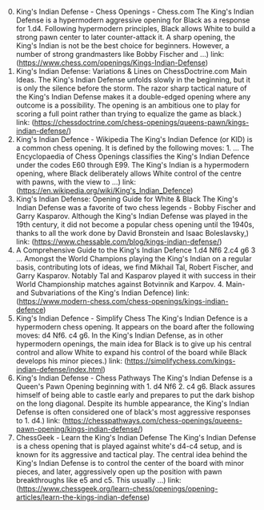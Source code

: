 ---
---
0. King's Indian Defense - Chess Openings - Chess.com
The King's Indian Defense is a hypermodern aggressive opening for Black as a response for 1.d4. Following hypermodern principles, Black allows White to build a strong pawn center to later counter-attack it. A sharp opening, the King's Indian is not be the best choice for beginners. However, a number of strong grandmasters like Bobby Fischer and ...)
link: (https://www.chess.com/openings/Kings-Indian-Defense)
1. King's Indian Defense: Variations & Lines on ChessDoctrine.com
Main Ideas. The King's Indian Defense unfolds slowly in the beginning, but it is only the silence before the storm. The razor sharp tactical nature of the King's Indian Defense makes it a double-edged opening where any outcome is a possibility. The opening is an ambitious one to play for scoring a full point rather than trying to equalize the game as black.)
link: (https://chessdoctrine.com/chess-openings/queens-pawn/kings-indian-defense/)
2. King's Indian Defence - Wikipedia
The King's Indian Defence (or KID) is a common chess opening. It is defined by the following moves: 1. ... The Encyclopaedia of Chess Openings classifies the King's Indian Defence under the codes E60 through E99. The King's Indian is a hypermodern opening, where Black deliberately allows White control of the centre with pawns, with the view to ...)
link: (https://en.wikipedia.org/wiki/King's_Indian_Defence)
3. King's Indian Defense: Opening Guide for White & Black
The King's Indian Defense was a favorite of two chess legends - Bobby Fischer and Garry Kasparov. Although the King's Indian Defense was played in the 19th century, it did not become a popular chess opening until the 1940s, thanks to all the work done by David Bronstein and Isaac Boleslavsky,)
link: (https://www.chessable.com/blog/kings-indian-defense/)
4. A Comprehensive Guide to the King's Indian Defence 1.d4 Nf6 2.c4 g6 3 ...
Amongst the World Champions playing the King's Indian on a regular basis, contributing lots of ideas, we find Mikhail Tal, Robert Fischer, and Garry Kasparov. Notably Tal and Kasparov played it with success in their World Championship matches against Botvinnik and Karpov. 4. Main- and Subvariations of the King's Indian Defence)
link: (https://www.modern-chess.com/chess-openings/kings-indian-defence)
5. King's Indian Defence - Simplify Chess
The King's Indian Defence is a hypermodern chess opening. It appears on the board after the following moves: d4 Nf6. c4 g6. In the King's Indian Defense, as in other hypermodern openings, the main idea for Black is to give up his central control and allow White to expand his control of the board while Black develops his minor pieces.)
link: (https://simplifychess.com/kings-indian-defense/index.html)
6. King's Indian Defense - Chess Pathways
The King's Indian Defense is a Queen's Pawn Opening beginning with 1. d4 Nf6 2. c4 g6. Black assures himself of being able to castle early and prepares to put the dark bishop on the long diagonal. Despite its humble appearance, the King's Indian Defense is often considered one of black's most aggressive responses to 1. d4.)
link: (https://chesspathways.com/chess-openings/queens-pawn-opening/kings-indian-defense/)
7. ChessGeek - Learn the King's Indian Defense
The King's Indian Defense is a chess opening that is played against white's d4-c4 setup, and is known for its aggressive and tactical play. The central idea behind the King's Indian Defense is to control the center of the board with minor pieces, and later, aggressively open up the position with pawn breakthroughs like e5 and c5. This usually ...)
link: (https://www.chessgeek.org/learn-chess/openings/opening-articles/learn-the-kings-indian-defense)
